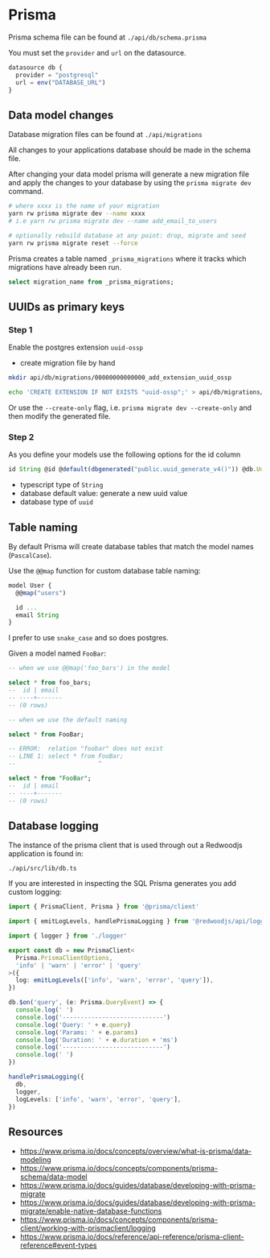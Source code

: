 # Prisma

Prisma schema file can be found at `./api/db/schema.prisma`

You must set the `provider` and `url` on the datasource.

```ts
datasource db {
  provider = "postgresql"
  url = env("DATABASE_URL")
}
```

## Data model changes

Database migration files can be found at `./api/migrations`

All changes to your applications database should be made in the schema file.

After changing your data model prisma will generate a new migration file and apply the changes to your database by using the `prisma migrate dev` command.

```bash
# where xxxx is the name of your migration
yarn rw prisma migrate dev --name xxxx
# i.e yarn rw prisma migrate dev --name add_email_to_users

# optionally rebuild database at any point: drop, migrate and seed
yarn rw prisma migrate reset --force
```

Prisma creates a table named `_prisma_migrations` where it tracks which migrations have already been run.

```sql
select migration_name from _prisma_migrations;
```

## UUIDs as primary keys

### Step 1

Enable the postgres extension `uuid-ossp`

- create migration file by hand

```bash
mkdir api/db/migrations/00000000000000_add_extension_uuid_ossp

echo 'CREATE EXTENSION IF NOT EXISTS "uuid-ossp";' > api/db/migrations/00000000000000_add_extension_uuid_ossp/migration.sql
```

Or use the `--create-only` flag, i.e. `prisma migrate dev --create-only` and then modify the generated file.

### Step 2

As you define your models use the following options for the id column

```ts
id String @id @default(dbgenerated("public.uuid_generate_v4()")) @db.Uuid
```

- typescript type of `String`
- database default value: generate a new uuid value
- database type of `uuid`


## Table naming

By default Prisma will create database tables that match the model names (`PascalCase`).

Use the `@@map` function for custom database table naming:

```js
model User {
  @@map("users")

  id ...
  email String
}
```

I prefer to use `snake_case` and so does postgres.

Given a model named `FooBar`:

```sql
-- when we use @@map('foo_bars') in the model

select * from foo_bars;
--  id | email
-- ----+-------
-- (0 rows)
```

```sql
-- when we use the default naming

select * from FooBar;

-- ERROR:  relation "foobar" does not exist
-- LINE 1: select * from FooBar;
--                       ^

select * from "FooBar";
--  id | email
-- ----+-------
-- (0 rows)
```

## Database logging

The instance of the prisma client that is used through out a Redwoodjs application is found in:

`./api/src/lib/db.ts`

If you are interested in inspecting the SQL Prisma generates you add custom logging:

```ts
import { PrismaClient, Prisma } from '@prisma/client'

import { emitLogLevels, handlePrismaLogging } from '@redwoodjs/api/logger'

import { logger } from './logger'

export const db = new PrismaClient<
  Prisma.PrismaClientOptions,
  'info' | 'warn' | 'error' | 'query'
>({
  log: emitLogLevels(['info', 'warn', 'error', 'query']),
})

db.$on('query', (e: Prisma.QueryEvent) => {
  console.log(' ')
  console.log('----------------------------')
  console.log('Query: ' + e.query)
  console.log('Params: ' + e.params)
  console.log('Duration: ' + e.duration + 'ms')
  console.log('----------------------------')
  console.log(' ')
})

handlePrismaLogging({
  db,
  logger,
  logLevels: ['info', 'warn', 'error', 'query'],
})
```

## Resources

- https://www.prisma.io/docs/concepts/overview/what-is-prisma/data-modeling
- https://www.prisma.io/docs/concepts/components/prisma-schema/data-model
- https://www.prisma.io/docs/guides/database/developing-with-prisma-migrate
- https://www.prisma.io/docs/guides/database/developing-with-prisma-migrate/enable-native-database-functions
- https://www.prisma.io/docs/concepts/components/prisma-client/working-with-prismaclient/logging
- https://www.prisma.io/docs/reference/api-reference/prisma-client-reference#event-types
